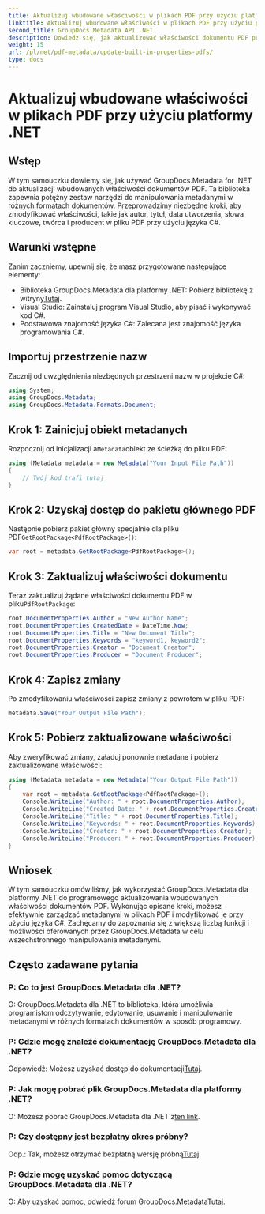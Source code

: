 ```yaml
---
title: Aktualizuj wbudowane właściwości w plikach PDF przy użyciu platformy .NET
linktitle: Aktualizuj wbudowane właściwości w plikach PDF przy użyciu platformy .NET
second_title: GroupDocs.Metadata API .NET
description: Dowiedz się, jak aktualizować właściwości dokumentu PDF przy użyciu języka C# i GroupDocs.Metadata dla platformy .NET. Modyfikuj autora, tytuł, słowa kluczowe i inne elementy programowo.
weight: 15
url: /pl/net/pdf-metadata/update-built-in-properties-pdfs/
type: docs
---
```

# Aktualizuj wbudowane właściwości w plikach PDF przy użyciu platformy .NET

## Wstęp
W tym samouczku dowiemy się, jak używać GroupDocs.Metadata for .NET do aktualizacji wbudowanych właściwości dokumentów PDF. Ta biblioteka zapewnia potężny zestaw narzędzi do manipulowania metadanymi w różnych formatach dokumentów. Przeprowadzimy niezbędne kroki, aby zmodyfikować właściwości, takie jak autor, tytuł, data utworzenia, słowa kluczowe, twórca i producent w pliku PDF przy użyciu języka C#.
## Warunki wstępne
Zanim zaczniemy, upewnij się, że masz przygotowane następujące elementy:
-  Biblioteka GroupDocs.Metadata dla platformy .NET: Pobierz bibliotekę z witryny[Tutaj](https://releases.groupdocs.com/metadata/net/).
- Visual Studio: Zainstaluj program Visual Studio, aby pisać i wykonywać kod C#.
- Podstawowa znajomość języka C#: Zalecana jest znajomość języka programowania C#.

## Importuj przestrzenie nazw
Zacznij od uwzględnienia niezbędnych przestrzeni nazw w projekcie C#:
```csharp
using System;
using GroupDocs.Metadata;
using GroupDocs.Metadata.Formats.Document;
```
## Krok 1: Zainicjuj obiekt metadanych
 Rozpocznij od inicjalizacji a`Metadata`obiekt ze ścieżką do pliku PDF:
```csharp
using (Metadata metadata = new Metadata("Your Input File Path"))
{
    // Twój kod trafi tutaj
}
```
## Krok 2: Uzyskaj dostęp do pakietu głównego PDF
 Następnie pobierz pakiet główny specjalnie dla pliku PDF`GetRootPackage<PdfRootPackage>()`:
```csharp
var root = metadata.GetRootPackage<PdfRootPackage>();
```
## Krok 3: Zaktualizuj właściwości dokumentu
 Teraz zaktualizuj żądane właściwości dokumentu PDF w pliku`PdfRootPackage`:
```csharp
root.DocumentProperties.Author = "New Author Name";
root.DocumentProperties.CreatedDate = DateTime.Now;
root.DocumentProperties.Title = "New Document Title";
root.DocumentProperties.Keywords = "keyword1, keyword2";
root.DocumentProperties.Creator = "Document Creator";
root.DocumentProperties.Producer = "Document Producer";
```
## Krok 4: Zapisz zmiany
Po zmodyfikowaniu właściwości zapisz zmiany z powrotem w pliku PDF:
```csharp
metadata.Save("Your Output File Path");
```
## Krok 5: Pobierz zaktualizowane właściwości
Aby zweryfikować zmiany, załaduj ponownie metadane i pobierz zaktualizowane właściwości:
```csharp
using (Metadata metadata = new Metadata("Your Output File Path"))
{
    var root = metadata.GetRootPackage<PdfRootPackage>();
    Console.WriteLine("Author: " + root.DocumentProperties.Author);
    Console.WriteLine("Created Date: " + root.DocumentProperties.CreatedDate);
    Console.WriteLine("Title: " + root.DocumentProperties.Title);
    Console.WriteLine("Keywords: " + root.DocumentProperties.Keywords);
    Console.WriteLine("Creator: " + root.DocumentProperties.Creator);
    Console.WriteLine("Producer: " + root.DocumentProperties.Producer);
}
```

## Wniosek
W tym samouczku omówiliśmy, jak wykorzystać GroupDocs.Metadata dla platformy .NET do programowego aktualizowania wbudowanych właściwości dokumentów PDF. Wykonując opisane kroki, możesz efektywnie zarządzać metadanymi w plikach PDF i modyfikować je przy użyciu języka C#. Zachęcamy do zapoznania się z większą liczbą funkcji i możliwości oferowanych przez GroupDocs.Metadata w celu wszechstronnego manipulowania metadanymi.

## Często zadawane pytania
### P: Co to jest GroupDocs.Metadata dla .NET?
O: GroupDocs.Metadata dla .NET to biblioteka, która umożliwia programistom odczytywanie, edytowanie, usuwanie i manipulowanie metadanymi w różnych formatach dokumentów w sposób programowy.
### P: Gdzie mogę znaleźć dokumentację GroupDocs.Metadata dla .NET?
 Odpowiedź: Możesz uzyskać dostęp do dokumentacji[Tutaj](https://tutorials.groupdocs.com/metadata/net/).
### P: Jak mogę pobrać plik GroupDocs.Metadata dla platformy .NET?
 O: Możesz pobrać GroupDocs.Metadata dla .NET z[ten link](https://releases.groupdocs.com/metadata/net/).
### P: Czy dostępny jest bezpłatny okres próbny?
 Odp.: Tak, możesz otrzymać bezpłatną wersję próbną[Tutaj](https://releases.groupdocs.com/).
### P: Gdzie mogę uzyskać pomoc dotyczącą GroupDocs.Metadata dla .NET?
 O: Aby uzyskać pomoc, odwiedź forum GroupDocs.Metadata[Tutaj](https://forum.groupdocs.com/c/metadata/14).